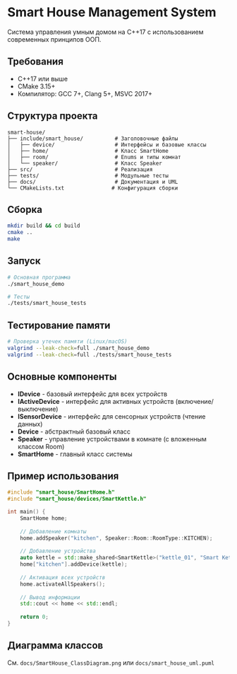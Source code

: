# Smart House Management System

Система управления умным домом на C++17 с использованием современных принципов ООП.

## Требования

- C++17 или выше
- CMake 3.15+
- Компилятор: GCC 7+, Clang 5+, MSVC 2017+

## Структура проекта

```
smart-house/
├── include/smart_house/          # Заголовочные файлы
│   ├── device/                   # Интерфейсы и базовые классы
│   ├── home/                     # Класс SmartHome
│   ├── room/                     # Enums и типы комнат
│   └── speaker/                  # Класс Speaker
├── src/                          # Реализация
├── tests/                        # Модульные тесты
├── docs/                         # Документация и UML
└── CMakeLists.txt               # Конфигурация сборки
```

## Сборка

```bash
mkdir build && cd build
cmake ..
make
```

## Запуск

```bash
# Основная программа
./smart_house_demo

# Тесты
./tests/smart_house_tests
```

## Тестирование памяти

```bash
# Проверка утечек памяти (Linux/macOS)
valgrind --leak-check=full ./smart_house_demo
valgrind --leak-check=full ./tests/smart_house_tests
```

## Основные компоненты

- **IDevice** - базовый интерфейс для всех устройств
- **IActiveDevice** - интерфейс для активных устройств (включение/выключение)
- **ISensorDevice** - интерфейс для сенсорных устройств (чтение данных)
- **Device** - абстрактный базовый класс
- **Speaker** - управление устройствами в комнате (с вложенным классом Room)
- **SmartHome** - главный класс системы

## Пример использования

```cpp
#include "smart_house/SmartHome.h"
#include "smart_house/devices/SmartKettle.h"

int main() {
    SmartHome home;
    
    // Добавление комнаты
    home.addSpeaker("kitchen", Speaker::Room::RoomType::KITCHEN);
    
    // Добавление устройства
    auto kettle = std::make_shared<SmartKettle>("kettle_01", "Smart Kettle");
    home["kitchen"].addDevice(kettle);
    
    // Активация всех устройств
    home.activateAllSpeakers();
    
    // Вывод информации
    std::cout << home << std::endl;
    
    return 0;
}
```

## Диаграмма классов

См. `docs/SmartHouse_ClassDiagram.png` или `docs/smart_house_uml.puml`
